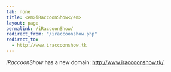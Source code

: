 ```yaml
---
tab: none
title: <em>iRaccoonShow</em>
layout: page
permalink: /iRaccoonShow/
redirect_from: "/iraccoonshow.php"
redirect_to:
  - http://www.iraccoonshow.tk
---
```


_iRaccoonShow_ has a new domain: <http://www.iraccoonshow.tk/>.